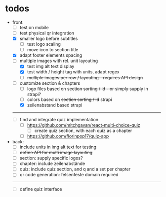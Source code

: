 # todos
- front:
  - [ ] test on mobile
  - [ ] test physical qr integration
  - [x] smaller logo before subtitles
    - [ ] test logo scaling
    - [ ] move icon to section title
  - [x] adapt footer elements spacing
  - [ ] multiple images with rel. unit layouting
    - [x] test img alt text display
    - [x] test width / height tag with units, adapt regex
    - [ ] ~~multiple images per row / layouting - requires API design~~
  - [ ] customize section & chapters 
    - [ ] logo files based on ~~section sorting / id - or simply supply~~ in strapi?
    - [ ] colors     based on ~~section sorting / id~~ strapi
    - [x] zeilenabstand based strapi
  - ---
  - [ ] find and integrate quiz implementation
    - [ ] https://github.com/mitchgavan/react-multi-choice-quiz
      - [ ] create quiz section, with each quiz as a chapter 
    - [ ] https://github.com/florinpop17/quiz-app
- back:
  - [ ] include units in img alt text for testing
  - [ ] ~~define API for multi image layouting~~ 
  - [ ] section: supply specific logos?
  - [ ] chapter: include zeilenabstände
  - [ ] quiz: include quiz section, and q and a set per chapter
  - [ ] qr code generation: felsenfeste domain required

  - ---
  - [ ] define quiz interface
